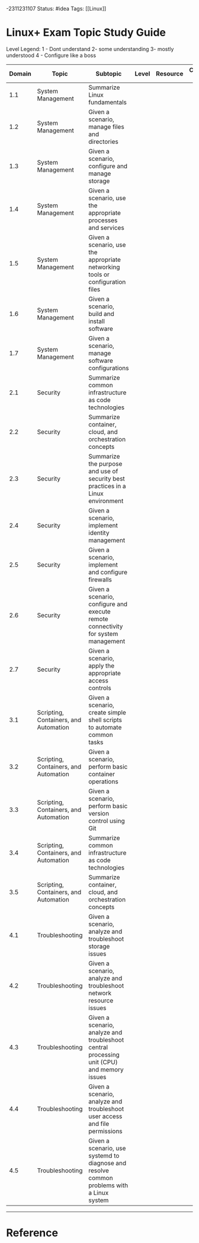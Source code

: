 -2311231107
	Status: #idea 
		Tags:  [[Linux]]

# Linux+ Exam Topic Study Guide

Level Legend: 
1 - Dont understand
2- some understanding
3- mostly understood
4 - Configure like a boss

| Domain | Topic                                     | Subtopic                                           | Level | Resource | Completed Y/N|
|--------|-------------------------------------------|----------------------------------------------------|-------|----------|-----------|
| 1.1    | System Management                         | Summarize Linux fundamentals                       |       |          |           |
| 1.2    | System Management                         | Given a scenario, manage files and directories      |       |          |           |
| 1.3    | System Management                         | Given a scenario, configure and manage storage      |       |          |           |
| 1.4    | System Management                         | Given a scenario, use the appropriate processes and services |       |          |           |
| 1.5    | System Management                         | Given a scenario, use the appropriate networking tools or configuration files |       |          |           |
| 1.6    | System Management                         | Given a scenario, build and install software         |       |          |           |
| 1.7    | System Management                         | Given a scenario, manage software configurations    |       |          |           |
| 2.1    | Security                                  | Summarize common infrastructure as code technologies |       |          |           |
| 2.2    | Security                                  | Summarize container, cloud, and orchestration concepts |       |          |           |
| 2.3    | Security                                  | Summarize the purpose and use of security best practices in a Linux environment |       |          |           |
| 2.4    | Security                                  | Given a scenario, implement identity management      |       |          |           |
| 2.5    | Security                                  | Given a scenario, implement and configure firewalls |       |          |           |
| 2.6    | Security                                  | Given a scenario, configure and execute remote connectivity for system management |       |          |           |
| 2.7    | Security                                  | Given a scenario, apply the appropriate access controls |       |          |           |
| 3.1    | Scripting, Containers, and Automation      | Given a scenario, create simple shell scripts to automate common tasks |       |          |           |
| 3.2    | Scripting, Containers, and Automation      | Given a scenario, perform basic container operations |       |          |           |
| 3.3    | Scripting, Containers, and Automation      | Given a scenario, perform basic version control using Git |       |          |           |
| 3.4    | Scripting, Containers, and Automation      | Summarize common infrastructure as code technologies |       |          |           |
| 3.5    | Scripting, Containers, and Automation      | Summarize container, cloud, and orchestration concepts |       |          |           |
| 4.1    | Troubleshooting                           | Given a scenario, analyze and troubleshoot storage issues |       |          |           |
| 4.2    | Troubleshooting                           | Given a scenario, analyze and troubleshoot network resource issues |       |          |           |
| 4.3    | Troubleshooting                           | Given a scenario, analyze and troubleshoot central processing unit (CPU) and memory issues |       |          |           |
| 4.4    | Troubleshooting                           | Given a scenario, analyze and troubleshoot user access and file permissions |       |          |           |
| 4.5    | Troubleshooting                           | Given a scenario, use systemd to diagnose and resolve common problems with a Linux system |       |          |           |



---
# Reference